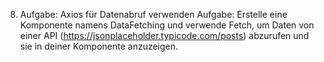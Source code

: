8. Aufgabe: Axios für Datenabruf verwenden
Aufgabe:
Erstelle eine Komponente namens DataFetching und verwende Fetch, um Daten von einer API (https://jsonplaceholder.typicode.com/posts) abzurufen und sie in deiner Komponente anzuzeigen.